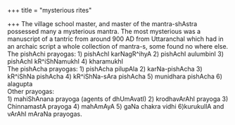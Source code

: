 +++
title = "mysterious rites"

+++
The village school master, and master of the mantra-shAstra possessed
many a mysterious mantra. The most mysterious was a manuscript of a
tantric from around 900 AD from Uttaranchal which had in an archaic
script a whole collection of mantra-s, some found no where else.  
The pishAchi prayogas: 1) pishAchI karNagR^ihyA 2) pishAchI aulumbinI 3)
pishAchI kR^iShNamukhI 4) kharamukhI  
The pishAcha prayogas: 1) pishAcha pilupAla 2) karNa-pishAcha 3)
kR^iShNa pishAcha 4) kR^iShNa-sAra pishAcha 5) munidhara pishAcha 6)
alagupta  
Other prayogas:  
1\) mahiShAnana prayoga (agents of dhUmAvatI) 2) krodhavArAhI prayoga 3)
ChinnamastA prayoga 4) mahAmAyA 5) gaNa chakra vidhi 6)kurukullA and
vArAhI mAraNa prayogas.
